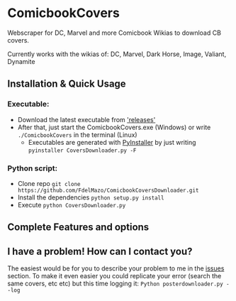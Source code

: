 # ComicbookCovers
Webscraper for DC, Marvel and more Comicbook Wikias to download CB covers.

Currently works with the wikias of: DC, Marvel, Dark Horse, Image, Valiant, Dynamite

## Installation & Quick Usage

### Executable:
* Download the latest executable from ['releases'](https://github.com/FdelMazo/ComicbookCoversDownloader/releases)
* After that, just start the ComicbookCovers.exe (Windows) or write `./ComicbookCovers` in the terminal (Linux)
    * Executables are generated with [PyInstaller](http://www.pyinstaller.org/) by just writing `pyinstaller CoversDownloader.py -F`

### Python script:
* Clone repo `git clone https://github.com/FdelMazo/ComicbookCoversDownloader.git`
* Install the dependencies `python setup.py install`
* Execute `python CoversDownloader.py`

## Complete Features and options

## I have a problem! How can I contact you?

The easiest would be for you to describe your problem to me in the [issues](https://github.com/FdelMazo/comicbookcoversdownloader/issues) section. To make it even easier you could replicate your error (search the same covers, etc etc) but this time logging it:
`Python posterdownloader.py --log`